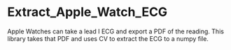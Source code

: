 # Extract_Apple_Watch_ECG
Apple Watches can take a lead I ECG and export a PDF of the reading. This library takes that PDF and uses CV to extract the ECG to a numpy file.
